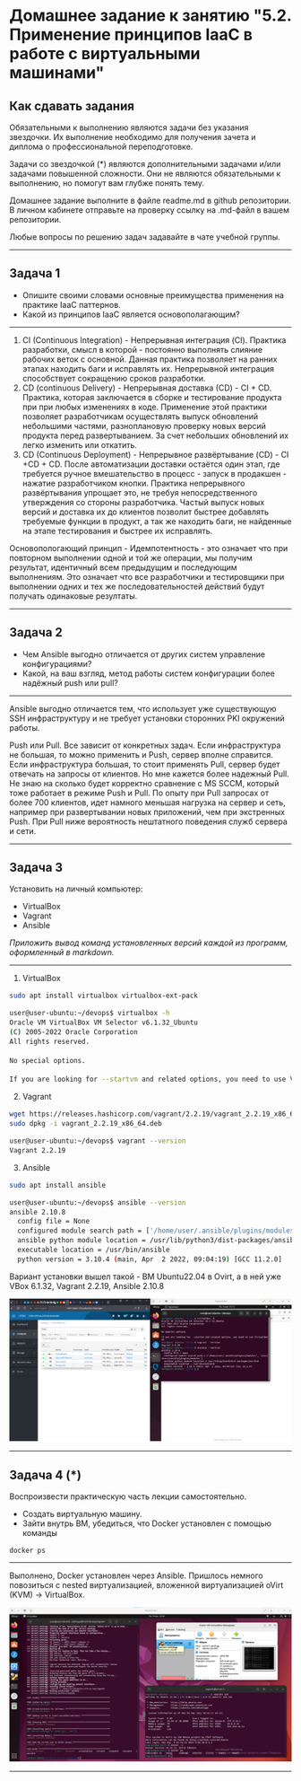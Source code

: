 
# Домашнее задание к занятию "5.2. Применение принципов IaaC в работе с виртуальными машинами"

## Как сдавать задания

Обязательными к выполнению являются задачи без указания звездочки. Их выполнение необходимо для получения зачета и диплома о профессиональной переподготовке.

Задачи со звездочкой (*) являются дополнительными задачами и/или задачами повышенной сложности. Они не являются обязательными к выполнению, но помогут вам глубже понять тему.

Домашнее задание выполните в файле readme.md в github репозитории. В личном кабинете отправьте на проверку ссылку на .md-файл в вашем репозитории.

Любые вопросы по решению задач задавайте в чате учебной группы.

---

## Задача 1

- Опишите своими словами основные преимущества применения на практике IaaC паттернов.
- Какой из принципов IaaC является основополагающим?

---

1. CI (Continuous Integration) - Непрерывная интеграция (CI). Практика разработки, смысл в которой - постоянно выполнять слияние рабочих веток с основной. Данная практика позволяет на ранних этапах находить баги и исправлять их. Непрерывной интеграция способствует сокращению сроков разработки.
2. CD (continuous Delivery) - Непрерывная доставка (СD) - CI + CD. Практика, которая заключается в сборке и тестирование продукта при при любых изменениях в коде. Применение этой практики позволяет разработчикам осуществлять выпуск обновлений небольшими частями, разноплановую проверку новых версий продукта перед развертыванием. За счет небольших обновлений их легко изменить или откатить.
3. СD (Continuous Deployment) - Непрерывное развёртывание (CD) - CI +CD + CD. После автоматизации доставки остаётся один этап, где требуется ручное вмешательство в процесс - запуск в продакшен - нажатие разработчиком кнопки. Практика непрерывного развёртывания упрощает это, не требуя непосредственного утверждения со стороны разработчика. Частый выпуск новых версий и доставка их до клиентов позволит быстрее добавлять требуемые функции в продукт, а так же находить баги, не найденные на этапе тестирования и быстрее их исправлять.

Основопологающий принцип - Идемпотентность - это означает что при повторном выполнении одной и той же операции, мы получим результат, идентичный всем предыдущим и последующим выполнениям. Это означает что все разработчики и тестировщики при выполнении одних и тех же последовательностей действий будут получать одинаковые резултаты.

---

## Задача 2

- Чем Ansible выгодно отличается от других систем управление конфигурациями?
- Какой, на ваш взгляд, метод работы систем конфигурации более надёжный push или pull?

---

Ansible выгодно отличается тем, что использует уже существующую SSH инфраструктуру и не требует установки сторонних PKI окружений работы.

Push или Pull. Все зависит от конкретных задач. Если инфраструктура не большая, то можно применить и Push, сервер вполне справится. Если инфраструктура большая, то стоит применять Pull, сервер будет отвечать на запросы от клиентов. Но мне кажется более надежный Pull. Не знаю на сколько будет корректно сравнение с MS SCCM, который тоже работает в режиме Push и Pull. По опыту при Pull запросах от более 700 клиентов, идет намного меньшая нагрузка на сервер и сеть, например при развертывании новых приложений, чем при экстренных Push. При Pull ниже вероятность нештатного поведения служб сервера и сети. 

---

## Задача 3

Установить на личный компьютер:

- VirtualBox
- Vagrant
- Ansible

*Приложить вывод команд установленных версий каждой из программ, оформленный в markdown.*

---

1. VirtualBox

```bash
sudo apt install virtualbox virtualbox-ext-pack
```

```bash
user@user-ubuntu:~/devops$ virtualbox -h
Oracle VM VirtualBox VM Selector v6.1.32_Ubuntu
(C) 2005-2022 Oracle Corporation
All rights reserved.

No special options.

If you are looking for --startvm and related options, you need to use VirtualBoxVM.

```

2. Vagrant

```bash
wget https://releases.hashicorp.com/vagrant/2.2.19/vagrant_2.2.19_x86_64.deb
sudo dpkg -i vagrant_2.2.19_x86_64.deb
```

```bash
user@user-ubuntu:~/devops$ vagrant --version
Vagrant 2.2.19

```

3. Ansible

```bash
sudo apt install ansible
```

```bash
user@user-ubuntu:~/devops$ ansible --version
ansible 2.10.8
  config file = None
  configured module search path = ['/home/user/.ansible/plugins/modules', '/usr/share/ansible/plugins/modules']
  ansible python module location = /usr/lib/python3/dist-packages/ansible
  executable location = /usr/bin/ansible
  python version = 3.10.4 (main, Apr  2 2022, 09:04:19) [GCC 11.2.0]

```

Вариант установки вышел такой - ВМ Ubuntu22.04 в Ovirt, а в ней уже VBox 6.1.32, Vagrant 2.2.19, Ansible 2.10.8

![1](img/img001.PNG)

---

## Задача 4 (*)

Воспроизвести практическую часть лекции самостоятельно.

- Создать виртуальную машину.
- Зайти внутрь ВМ, убедиться, что Docker установлен с помощью команды
```
docker ps
```

---

Выполнено, Docker установлен через Ansible. Пришлось немного повозиться с nested виртуализацией, вложенной виртуализацией oVirt (KVM) -> VirtualBox.

![1](img/img002.PNG)

---

